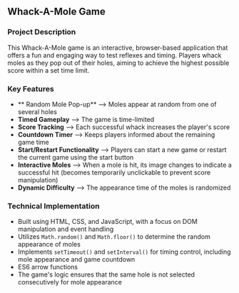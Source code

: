 ## Whack-A-Mole Game

### Project Description

This Whack-A-Mole game is an interactive, browser-based application that offers a fun and engaging way to test reflexes and timing. 
Players whack moles as they pop out of their holes, aiming to achieve the highest possible score within a set time limit.

### Key Features

* ** Random Mole Pop-up** --> Moles appear at random from one of several holes 
* **Timed Gameplay** --> The game is time-limited
* **Score Tracking** --> Each successful whack increases the player's score
* **Countdown Timer** --> Keeps players informed about the remaining game time
* **Start/Restart Functionality** --> Players can start a new game or restart the current game using the start button
* **Interactive Moles** --> When a mole is hit, its image changes to indicate a successful hit (becomes temporarily unclickable to prevent score manipulation)
* **Dynamic Difficulty** --> The appearance time of the moles is randomized

### Technical Implementation

* Built using HTML, CSS, and JavaScript, with a focus on DOM manipulation and event handling
* Utilizes `Math.random()` and `Math.floor()` to determine the random appearance of moles
* Implements `setTimeout()` and `setInterval()` for timing control, including mole appearance and game countdown
* ES6 arrow functions 
* The game's logic ensures that the same hole is not selected consecutively for mole appearance
